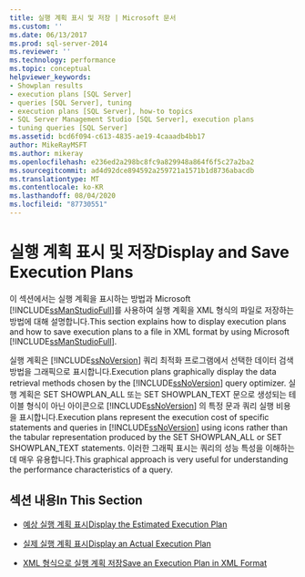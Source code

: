```yaml
---
title: 실행 계획 표시 및 저장 | Microsoft 문서
ms.custom: ''
ms.date: 06/13/2017
ms.prod: sql-server-2014
ms.reviewer: ''
ms.technology: performance
ms.topic: conceptual
helpviewer_keywords:
- Showplan results
- execution plans [SQL Server]
- queries [SQL Server], tuning
- execution plans [SQL Server], how-to topics
- SQL Server Management Studio [SQL Server], execution plans
- tuning queries [SQL Server]
ms.assetid: bcd6f094-c613-4835-ae19-4caaadb4bb17
author: MikeRayMSFT
ms.author: mikeray
ms.openlocfilehash: e236ed2a298bc8fc9a829948a864f6f5c27a2ba2
ms.sourcegitcommit: ad4d92dce894592a259721a1571b1d8736abacdb
ms.translationtype: MT
ms.contentlocale: ko-KR
ms.lasthandoff: 08/04/2020
ms.locfileid: "87730551"
---
```

# <a name="display-and-save-execution-plans"></a><span data-ttu-id="97100-102">실행 계획 표시 및 저장</span><span class="sxs-lookup"><span data-stu-id="97100-102">Display and Save Execution Plans</span></span>
  <span data-ttu-id="97100-103">이 섹션에서는 실행 계획을 표시하는 방법과 Microsoft [!INCLUDE[ssManStudioFull](../../includes/ssmanstudiofull-md.md)]를 사용하여 실행 계획을 XML 형식의 파일로 저장하는 방법에 대해 설명합니다.</span><span class="sxs-lookup"><span data-stu-id="97100-103">This section explains how to display execution plans and how to save execution plans to a file in XML format by using Microsoft [!INCLUDE[ssManStudioFull](../../includes/ssmanstudiofull-md.md)].</span></span>  
  
 <span data-ttu-id="97100-104">실행 계획은 [!INCLUDE[ssNoVersion](../../includes/ssnoversion-md.md)] 쿼리 최적화 프로그램에서 선택한 데이터 검색 방법을 그래픽으로 표시합니다.</span><span class="sxs-lookup"><span data-stu-id="97100-104">Execution plans graphically display the data retrieval methods chosen by the [!INCLUDE[ssNoVersion](../../includes/ssnoversion-md.md)] query optimizer.</span></span> <span data-ttu-id="97100-105">실행 계획은 SET SHOWPLAN_ALL 또는 SET SHOWPLAN_TEXT 문으로 생성되는 테이블 형식이 아닌 아이콘으로 [!INCLUDE[ssNoVersion](../../includes/ssnoversion-md.md)] 의 특정 문과 쿼리 실행 비용을 표시합니다.</span><span class="sxs-lookup"><span data-stu-id="97100-105">Execution plans represent the execution cost of specific statements and queries in [!INCLUDE[ssNoVersion](../../includes/ssnoversion-md.md)] using icons rather than the tabular representation produced by the SET SHOWPLAN_ALL or SET SHOWPLAN_TEXT statements.</span></span> <span data-ttu-id="97100-106">이러한 그래픽 표시는 쿼리의 성능 특성을 이해하는 데 매우 유용합니다.</span><span class="sxs-lookup"><span data-stu-id="97100-106">This graphical approach is very useful for understanding the performance characteristics of a query.</span></span>  
  
## <a name="in-this-section"></a><span data-ttu-id="97100-107">섹션 내용</span><span class="sxs-lookup"><span data-stu-id="97100-107">In This Section</span></span>  
  
-   [<span data-ttu-id="97100-108">예상 실행 계획 표시</span><span class="sxs-lookup"><span data-stu-id="97100-108">Display the Estimated Execution Plan</span></span>](display-the-estimated-execution-plan.md)  
  
-   [<span data-ttu-id="97100-109">실제 실행 계획 표시</span><span class="sxs-lookup"><span data-stu-id="97100-109">Display an Actual Execution Plan</span></span>](display-an-actual-execution-plan.md)  
  
-   [<span data-ttu-id="97100-110">XML 형식으로 실행 계획 저장</span><span class="sxs-lookup"><span data-stu-id="97100-110">Save an Execution Plan in XML Format</span></span>](save-an-execution-plan-in-xml-format.md)  
  
  
